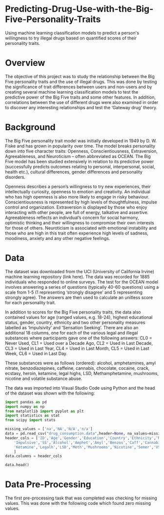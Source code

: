 # Predicting-Drug-Use-with-the-Big-Five-Personality-Traits
Using machine learning classification models to predict a person's willingness to try illegal drugs based on quantified scores of their personality traits.


# Overview

The objective of this project was to study the relationship between the Big Five personality traits and the use of illegal drugs. This was done by testing the significance of trait differences between users and non-users and by creating several machine learning classification models to test the predictive power of the Big Five traits and some other features. In addition, correlations between the use of different drugs were also examined in order to discover any interesting relationships and test the ‘Gateway drug’ theory. 


# Background

The Big Five personality trait model was initially developed in 1949 by D. W. Fiske and has grown in popularity over time. The model breaks personality down into five character traits: Openness, Conscientiousness, Extraversion, Agreeableness, and Neuroticism – often abbreviated as OCEAN. The Big Five model has been studied extensively in relation to its predictive power (successfully predicts outcomes relating to personal, interpersonal, social, health etc.), cultural differences, gender differences and personality disorders. 

Openness describes a person’s willingness to try new experiences, their intellectually curiosity, openness to emotion and creativity. An individual who has high openness is also more likely to engage in risky behaviour. Conscientiousness is represented by high levels of thoughtfulness, impulse control and organization. Extraversion is displayed by those who enjoy interacting with other people, are full of energy, talkative and assertive. Agreeableness reflects an individual’s concern for social harmony, optimistic thinking and their willingness to compromise their own interests for those of others. Neuroticism is associated with emotional instability and those who are high in this trait often experience high levels of sadness, moodiness, anxiety and any other negative feelings. 


# Data

The dataset was downloaded from the UCI (University of California Irvine) machine learning repository (link here). The data was recorded for 1885 individuals who responded to online surveys. The test for the OCEAN model involves answering a series of questions (typically 40-60 questions) using a scale from 1-5 (1 representing ‘strongly disagree’ and 5 representing strongly agree). The answers are then used to calculate an unitless score for each personality trait. 

In addition to scores for the Big Five personality traits, the data also contained values for age (ranged values, e.g. 18-24), highest educational status, gender, country, ethnicity and two other personality measures labelled as ‘Impulsivity’ and ‘Sensation Seeking’. There are also an additional 18 columns, one for each of the various legal and illegal substances where participants gave one of the following answers: CL0 = Never Used, CL1 = Used over a Decade Ago, CL2 = Used in Last Decade, CL3 = Used in Last Year, CL4 =  Used in Last Month, CL5 = Used in Last Week, CL6 = Used in Last Day.

These substances were as follows (ordered): alcohol, amphetamines, amyl nitrate, benzodiazepines, caffeine, cannabis, chocolate, cocaine, crack, ecstasy, heroin, ketamine, legal highs, LSD, Methamphetamine, mushrooms, nicotine and volatile substance abuse. 

The data was imported into Visual Studio Code using Python and the head of the dataset was shown with the following: 

```python
import pandas as pd
import numpy as np
from matplotlib import pyplot as plt
import statistics as stat
from scipy import stats

missing_values = ['na','NA','N/A','n/a']
data = pd.read_csv("drug_consumption.data",header=None, na_values=missing_values)
header_cols = ['ID','Age','Gender','Education','Country','Ethnicity','Nscore','Escore','Oscore','AScore','Cscore',
    'Impulsive','SS','Alcohol','Amphet','Amyl','Benzos','Caff','Cannabis','Choc','Coke','Crack','Ecstasy','Heroin',
    'Ketamine','Legalh','LSD','Meth','Mushrooms','Nicotine','Semer','VSA'
    ]
data.columns = header_cols

data.head()

```


# Data Pre-Processing
The first pre-processing task that was completed was checking for missing values. This was done with the following code which found zero missing values.


